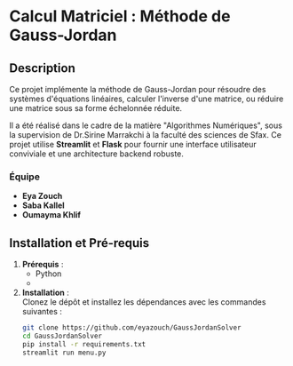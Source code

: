 # Calcul Matriciel : Méthode de Gauss-Jordan

## Description
Ce projet implémente la méthode de Gauss-Jordan pour résoudre des systèmes d'équations linéaires, calculer l'inverse d'une matrice, ou réduire une matrice sous sa forme échelonnée réduite.  

Il a été réalisé dans le cadre de la matière "Algorithmes Numériques", sous la supervision de Dr.Sirine Marrakchi à la faculté des sciences de Sfax. Ce projet utilise **Streamlit** et **Flask** pour fournir une interface utilisateur conviviale et une architecture backend robuste. 


### Équipe
- **Eya Zouch**  
- **Saba Kallel**  
- **Oumayma Khlif**

## Installation et Pré-requis

1. **Prérequis** :  
   - Python
   - 
2. **Installation** :  
   Clonez le dépôt et installez les dépendances avec les commandes suivantes :
   ```bash
   git clone https://github.com/eyazouch/GaussJordanSolver
   cd GaussJordanSolver
   pip install -r requirements.txt
   streamlit run menu.py
